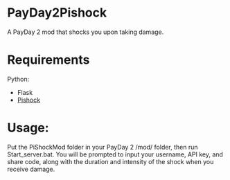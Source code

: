 # PayDay2Pishock  
A PayDay 2 mod that shocks you upon taking damage.

# Requirements  
Python:  
  - Flask  
  - [Pishock](https://python-pishock.readthedocs.io/en/latest/)

# Usage:  
Put the PiShockMod folder in your PayDay 2 /mod/ folder, then run Start_server.bat. You will be prompted to input your username, API key, and share code, along with the duration and intensity of the shock when you receive damage.
